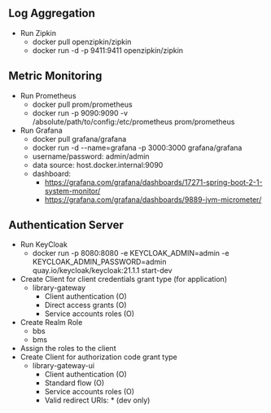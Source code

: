 ## Log Aggregation
* Run Zipkin 
  * docker pull openzipkin/zipkin
  * docker run -d -p 9411:9411 openzipkin/zipkin
## Metric Monitoring
* Run Prometheus
  * docker pull prom/prometheus
  * docker run -p 9090:9090 -v /absolute/path/to/config:/etc/prometheus prom/prometheus
* Run Grafana
  * docker pull grafana/grafana
  * docker run -d --name=grafana -p 3000:3000 grafana/grafana
  * username/password: admin/admin
  * data source: host.docker.internal:9090
  * dashboard: 
    * https://grafana.com/grafana/dashboards/17271-spring-boot-2-1-system-monitor/
    * https://grafana.com/grafana/dashboards/9889-jvm-micrometer/
## Authentication Server
* Run KeyCloak
  * docker run -p 8080:8080 -e KEYCLOAK_ADMIN=admin -e KEYCLOAK_ADMIN_PASSWORD=admin quay.io/keycloak/keycloak:21.1.1 start-dev
* Create Client for client credentials grant type (for application)
  * library-gateway
    * Client authentication (O)
    * Direct access grants (O)
    * Service accounts roles (O)
* Create Realm Role
  * bbs
  * bms
* Assign the roles to the client
* Create Client for authorization code grant type
  * library-gateway-ui
    * Client authentication (O)
    * Standard flow (O)
    * Service accounts roles (O)
    * Valid redirect URIs: * (dev only)
